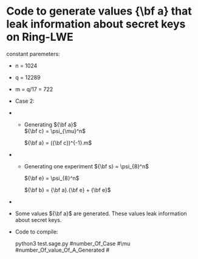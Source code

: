 
# Code to generate values {\bf a} that leak information about secret keys on Ring-LWE
constant paremeters: 
- n = 1024
- q = 12289 
- m = q/17 = 722

- Case 2:  
-  - Generating ${\bf a}$   
        ${\bf c} = \psi_{\mu}^n$ 
    
        ${\bf a} = ({\bf c})^{-1}.m$ 
-   -  Generating one experiment
        ${\bf s} = \psi_{8}^n$ 
    
        ${\bf e} = \psi_{8}^n$
        
        ${\bf b} = {\bf a}.{\bf e} + {\bf e}$
- 
- Some values ${\bf a}$ are generated. These values leak information about secret keys. 

- Code to compile: 

  python3 test.sage.py #number_Of_Case #\mu #number_Of_value_Of_A_Generated # 
    
